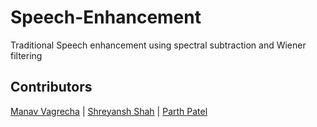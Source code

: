 # Speech-Enhancement
Traditional Speech enhancement using spectral subtraction and Wiener filtering

## Contributors

[Manav Vagrecha](https://github.com/caped-crusader16)
| [Shreyansh Shah](https://github.com/shreyanshshah27)
| [Parth Patel](https://github.com/parth-27)

